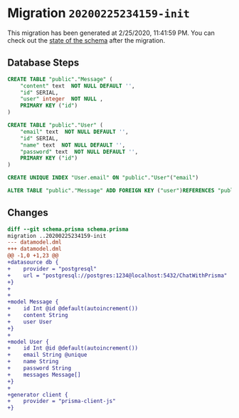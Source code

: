 # Migration `20200225234159-init`

This migration has been generated at 2/25/2020, 11:41:59 PM.
You can check out the [state of the schema](./schema.prisma) after the migration.

## Database Steps

```sql
CREATE TABLE "public"."Message" (
    "content" text  NOT NULL DEFAULT '',
    "id" SERIAL,
    "user" integer  NOT NULL ,
    PRIMARY KEY ("id")
) 

CREATE TABLE "public"."User" (
    "email" text  NOT NULL DEFAULT '',
    "id" SERIAL,
    "name" text  NOT NULL DEFAULT '',
    "password" text  NOT NULL DEFAULT '',
    PRIMARY KEY ("id")
) 

CREATE UNIQUE INDEX "User.email" ON "public"."User"("email")

ALTER TABLE "public"."Message" ADD FOREIGN KEY ("user")REFERENCES "public"."User"("id") ON DELETE RESTRICT  ON UPDATE CASCADE
```

## Changes

```diff
diff --git schema.prisma schema.prisma
migration ..20200225234159-init
--- datamodel.dml
+++ datamodel.dml
@@ -1,0 +1,23 @@
+datasource db {
+    provider = "postgresql"
+    url = "postgresql://postgres:1234@localhost:5432/ChatWithPrisma"
+}
+
+
+model Message {
+    id Int @id @default(autoincrement())
+    content String
+    user User
+}
+
+model User {
+    id Int @id @default(autoincrement())
+    email String @unique
+    name String 
+    password String
+    messages Message[]
+}
+
+generator client {
+    provider = "prisma-client-js"
+}
```


